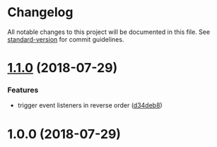 # Changelog

All notable changes to this project will be documented in this file. See [standard-version](https://github.com/conventional-changelog/standard-version) for commit guidelines.

<a name="1.1.0"></a>
# [1.1.0](https://gitlab.com/indr/webcg-framework/compare/v1.0.0...v1.1.0) (2018-07-29)


### Features

* trigger event listeners in reverse order ([d34deb8](https://gitlab.com/indr/webcg-framework/commit/d34deb8))



<a name="1.0.0"></a>
# 1.0.0 (2018-07-29)
